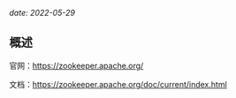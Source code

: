 *date: 2022-05-29*

## 概述

官网：https://zookeeper.apache.org/

文档：https://zookeeper.apache.org/doc/current/index.html
